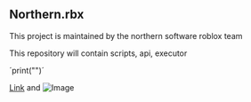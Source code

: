 ## Northern.rbx

This project is maintained by the northern software roblox team

This repository will contain scripts, api, executor

´print("")´


[Link](url) and ![Image](src)
